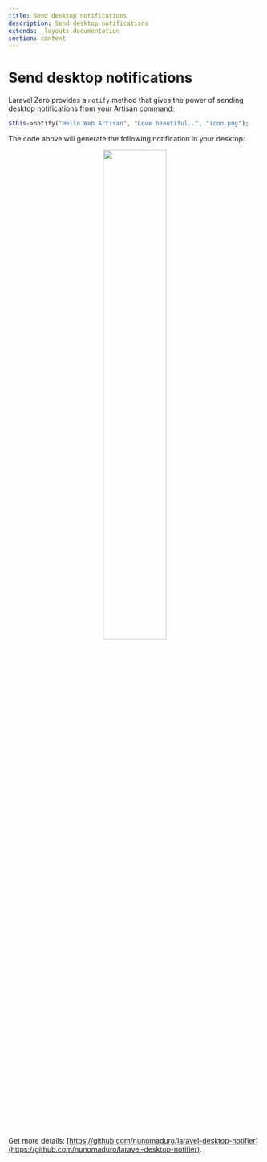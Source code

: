 ```yaml
---
title: Send desktop notifications
description: Send desktop notifications
extends: _layouts.documentation
section: content
---
```


# Send desktop notifications

Laravel Zero provides a `notify` method that gives the power of sending desktop notifications
from your Artisan command:
```php
$this->notify("Hello Web Artisan", "Love beautiful..", "icon.png");
```

The code above will generate the following notification in your desktop:
<p align="center">
    <img src="https://raw.githubusercontent.com/nunomaduro/laravel-desktop-notifier/stable/docs/icon.png" width="50%">
</p>

Get more details: [https://github.com/nunomaduro/laravel-desktop-notifier](https://github.com/nunomaduro/laravel-desktop-notifier).

